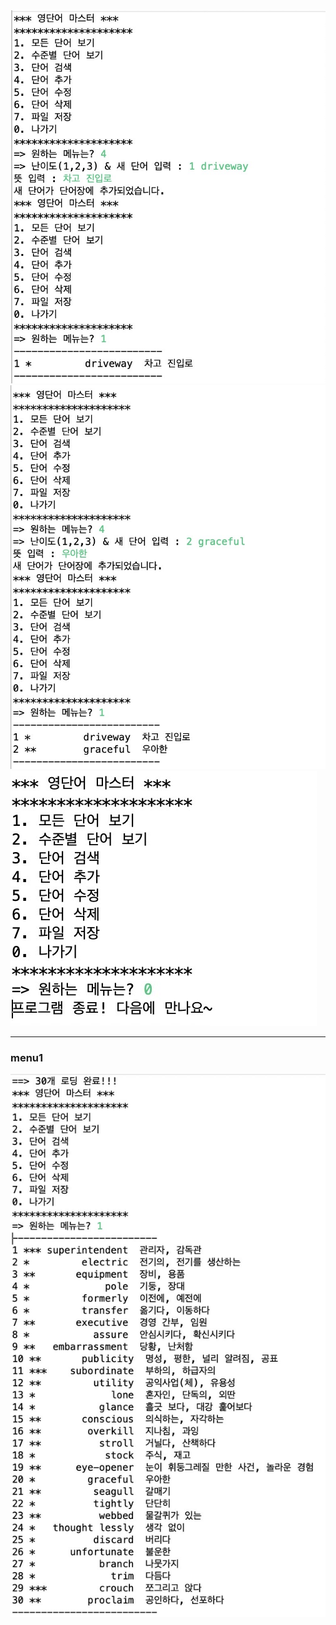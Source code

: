 <img src = "https://github.com/21900094/practical_project1/blob/main/Pproject/screenshot/%E1%84%83%E1%85%A1%E1%86%AB%E1%84%8B%E1%85%A51%E1%84%80%E1%85%A2%20%E1%84%8E%E1%85%AE%E1%84%80%E1%85%A1%20%E1%84%86%E1%85%B5%E1%86%BE%20%E1%84%92%E1%85%AA%E1%86%A8%E1%84%8B%E1%85%B5%E1%86%AB.jpg?raw=true">
<img src="https://github.com/21900094/practical_project1/blob/main/Pproject/screenshot/%E1%84%83%E1%85%A1%E1%86%AB%E1%84%8B%E1%85%A52%E1%84%80%E1%85%A2%20%E1%84%8E%E1%85%AE%E1%84%80%E1%85%A1%20%E1%84%86%E1%85%B5%E1%86%BE%20%E1%84%92%E1%85%AA%E1%86%A8%E1%84%8B%E1%85%B5%E1%86%AB.jpg?raw=true">
<img src="https://github.com/21900094/practical_project1/blob/main/Pproject/screenshot/%E1%84%91%E1%85%B3%E1%84%85%E1%85%A9%E1%84%80%E1%85%B3%E1%84%85%E1%85%A2%E1%86%B7%20%E1%84%8C%E1%85%A9%E1%86%BC%E1%84%85%E1%85%AD.jpg?raw=true">
<hr>

<h3>menu1</h3>

<img src="https://github.com/21900094/practical_project1/blob/main/Pproject/screenshot/menu1.jpg?raw=true">
